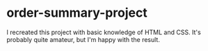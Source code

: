 # order-summary-project

I recreated this project with basic knowledge of HTML and CSS. It's probably quite amateur, but I'm happy with the result.
